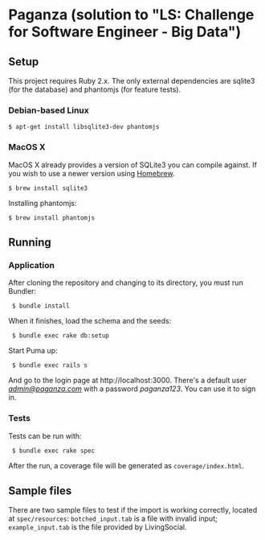 # Paganza (solution to "LS: Challenge for Software Engineer - Big Data")

## Setup

This project requires Ruby 2.x. The only external dependencies are sqlite3 (for the database) and phantomjs (for feature tests).

### Debian-based Linux

    $ apt-get install libsqlite3-dev phantomjs

### MacOS X

MacOS X already provides a version of SQLite3 you can compile against. If you wish to use a newer version using [Homebrew][homebrew].

    $ brew install sqlite3

Installing phantomjs:

    $ brew install phantomjs
    
## Running

### Application

After cloning the repository and changing to its directory, you must run Bundler:

     $ bundle install

When it finishes, load the schema and the seeds:

     $ bundle exec rake db:setup

Start Puma up:

     $ bundle exec rails s

And go to the login page at http://localhost:3000. There's a default user *admin@paganza.com* with a password *paganza123*. You can use it to sign in.

### Tests

Tests can be run with:

     $ bundle exec rake spec

After the run, a coverage file will be generated as `coverage/index.html`.

## Sample files

There are two sample files to test if the import is working correctly, located at `spec/resources`: `botched_input.tab` is a file with invalid input; `example_input.tab` is the file provided by LivingSocial.

[homebrew]: http://brew.sh

